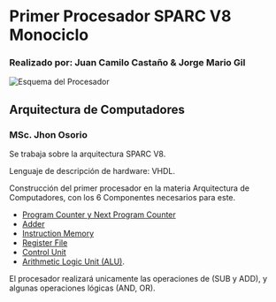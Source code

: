 # Primer Procesador SPARC V8 Monociclo
### Realizado por: Juan Camilo Castaño & Jorge Mario Gil

![Esquema del Procesador](/Procesador.png)

## Arquitectura de Computadores 
  ### MSc. Jhon Osorio 

Se trabaja sobre la arquitectura SPARC V8.

Lenguaje de descripción de hardware: VHDL.
  
Construcción del primer procesador en la materia Arquitectura de Computadores, con los 6 Componentes necesarios para este.

  * [Program Counter y Next Program Counter](/Procesador1/ProgramCounter.vhd)
  * [Adder](/Procesador1/Adder.vhd)
  * [Instruction Memory](/Procesador1/IM.vhd)
  * [Register File](/Procesador1/RegisterFile.vhd)
  * [Control Unit](/Procesador1/CU.vhd)
  * [Arithmetic Logic Unit (ALU)](/Procesador1/ALU.vhd).

El procesador realizará unicamente las operaciones de (SUB y ADD), y algunas operaciones lógicas (AND, OR).  
